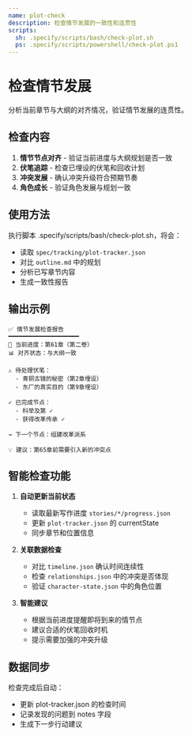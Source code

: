 ```yaml
---
name: plot-check
description: 检查情节发展的一致性和连贯性
scripts:
  sh: .specify/scripts/bash/check-plot.sh
  ps: .specify/scripts/powershell/check-plot.ps1
---
```


# 检查情节发展

分析当前章节与大纲的对齐情况，验证情节发展的连贯性。

## 检查内容

1. **情节节点对齐** - 验证当前进度与大纲规划是否一致
2. **伏笔追踪** - 检查已埋设的伏笔和回收计划
3. **冲突发展** - 确认冲突升级符合预期节奏
4. **角色成长** - 验证角色发展与规划一致

## 使用方法

执行脚本 .specify/scripts/bash/check-plot.sh，将会：
- 读取 `spec/tracking/plot-tracker.json`
- 对比 `outline.md` 中的规划
- 分析已写章节内容
- 生成一致性报告

## 输出示例

```
✅ 情节发展检查报告
━━━━━━━━━━━━━━━━━━━━
📍 当前进度：第61章（第二卷）
📊 对齐状态：与大纲一致

⚠️ 待处理伏笔：
  - 青铜古镜的秘密（第2章埋设）
  - 东厂的真实目的（第9章埋设）

✓ 已完成节点：
  - 科举及第 ✓
  - 获得改革传承 ✓

→ 下一个节点：组建改革派系

💡 建议：第65章前需要引入新的冲突点
```

## 智能检查功能

1. **自动更新当前状态**
   - 读取最新写作进度 `stories/*/progress.json`
   - 更新 `plot-tracker.json` 的 currentState
   - 同步章节和位置信息

2. **关联数据检查**
   - 对比 `timeline.json` 确认时间连续性
   - 检查 `relationships.json` 中的冲突是否体现
   - 验证 `character-state.json` 中的角色位置

3. **智能建议**
   - 根据当前进度提醒即将到来的情节点
   - 建议合适的伏笔回收时机
   - 提示需要加强的冲突升级

## 数据同步

检查完成后自动：
- 更新 plot-tracker.json 的检查时间
- 记录发现的问题到 notes 字段
- 生成下一步行动建议
